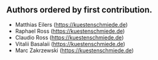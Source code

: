 ## Authors ordered by first contribution.

- Matthias Eilers (https://kuestenschmiede.de)
- Raphael Ross (https://kuestenschmiede.de)
- Claudio Ross (https://kuestenschmiede.de)
- Vitalii Basalaii (https://kuestenschmiede.de)
- Marc Zakrzewski (https://kuestenschmiede.de)